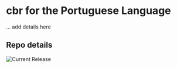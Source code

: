 # cbr for the Portuguese Language

... add details here 


## Repo details

![Current Release](https://img.shields.io/badge/release-v0.1.2-blue)

